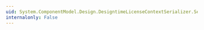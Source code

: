 ```yaml
---
uid: System.ComponentModel.Design.DesigntimeLicenseContextSerializer.Serialize(System.IO.Stream,System.String,System.ComponentModel.Design.DesigntimeLicenseContext)
internalonly: False
---
```


